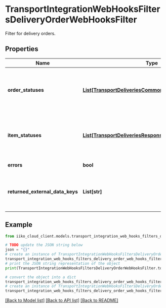 # TransportIntegrationWebHooksFiltersDeliveryOrderWebHooksFilter

Filter for delivery orders.

## Properties

Name | Type | Description | Notes
------------ | ------------- | ------------- | -------------
**order_statuses** | [**List[TransportDeliveriesCommonDeliveryStatus]**](TransportDeliveriesCommonDeliveryStatus.md) | Statuses of orders, when changing which need to send a notification. | [optional] 
**item_statuses** | [**List[TransportDeliveriesResponseOrderOrderItemStatus]**](TransportDeliveriesResponseOrderOrderItemStatus.md) | Statuses of order items, when changing which need to send a notification. | [optional] 
**errors** | **bool** | Flag for errors. | [optional] 
**returned_external_data_keys** | **List[str]** | Order external data keys to return in a notification. | [optional] 

## Example

```python
from iiko_cloud_client.models.transport_integration_web_hooks_filters_delivery_order_web_hooks_filter import TransportIntegrationWebHooksFiltersDeliveryOrderWebHooksFilter

# TODO update the JSON string below
json = "{}"
# create an instance of TransportIntegrationWebHooksFiltersDeliveryOrderWebHooksFilter from a JSON string
transport_integration_web_hooks_filters_delivery_order_web_hooks_filter_instance = TransportIntegrationWebHooksFiltersDeliveryOrderWebHooksFilter.from_json(json)
# print the JSON string representation of the object
print(TransportIntegrationWebHooksFiltersDeliveryOrderWebHooksFilter.to_json())

# convert the object into a dict
transport_integration_web_hooks_filters_delivery_order_web_hooks_filter_dict = transport_integration_web_hooks_filters_delivery_order_web_hooks_filter_instance.to_dict()
# create an instance of TransportIntegrationWebHooksFiltersDeliveryOrderWebHooksFilter from a dict
transport_integration_web_hooks_filters_delivery_order_web_hooks_filter_from_dict = TransportIntegrationWebHooksFiltersDeliveryOrderWebHooksFilter.from_dict(transport_integration_web_hooks_filters_delivery_order_web_hooks_filter_dict)
```
[[Back to Model list]](../README.md#documentation-for-models) [[Back to API list]](../README.md#documentation-for-api-endpoints) [[Back to README]](../README.md)


